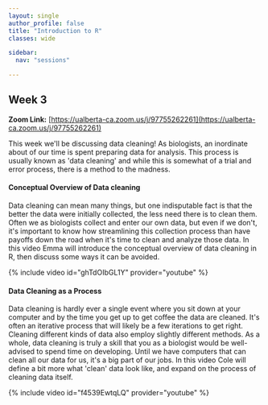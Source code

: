 ```yaml
---
layout: single
author_profile: false
title: "Introduction to R"
classes: wide

sidebar:
  nav: "sessions"

---
```


## Week 3

**Zoom Link:** [https://ualberta-ca.zoom.us/j/97755262261](https://ualberta-ca.zoom.us/j/97755262261)

This week we'll be discussing data cleaning! As biologists, an inordinate about of our time is spent preparing data for analysis. This process is usually known as 'data cleaning' and while this is somewhat of a trial and error process, there is a method to the madness.

#### Conceptual Overview of Data cleaning

Data cleaning can mean many things, but one indisputable fact is that the better the data were initially collected, the less need there is to clean them. Often we as biologists collect and enter our own data, but even if we don't, it's important to know how streamlining this collection process than have payoffs down the road when it's time to clean and analyze those data. In this video Emma will introduce the conceptual overview of data cleaning in R, then discuss some ways it can be avoided.

{% include video id="ghTdOIbGL1Y" provider="youtube" %}

#### Data Cleaning as a Process

Data cleaning is hardly ever a single event where you sit down at your computer and by the time you get up to get coffee the data are cleaned. It's often an iterative process that will likely be a few iterations to get right. Cleaning different kinds of data also employ slightly different methods. As a whole, data cleaning is truly a skill that you as a biologist would be well-advised to spend time on developing. Until we have computers that can clean all our data for us, it's a big part of our jobs. In this video Cole will define a bit more what 'clean' data look like, and expand on the process of cleaning data itself.

{% include video id="f4539EwtqLQ" provider="youtube" %}

